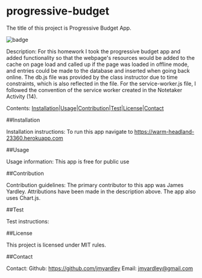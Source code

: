 # progressive-budget

The title of this project is Progressive Budget App.

![badge](https://img.shields.io/badge/License-MIT-brightgreen)

Description: 
For this homework I took the progressive budget app and added functionality so that the webpage's resources would be added to the cache on page load and called up if the page was loaded in offline mode, and entries could be made to the database and inserted when going back online. The db.js file was provided by the class instructor due to time constraints, which is also reflected in the file. For the service-worker.js file, I followed the convention of the service worker created in the Notetaker Activity (14). 

Contents: [Installation](#Installation)|[Usage](#Usage)|[Contribution](#Contribution)|[Test](#Test)|[License](#License)|[Contact](#Contact) 

##Installation

 Installation instructions: 
To run this app navigate to https://warm-headland-23360.herokuapp.com

##Usage

 Usage information: 
This app is free for public use

##Contribution

 Contribution guidelines: 
The primary contributor to this app was James Yardley. Attributions have been made in the description above. The app also uses Chart.js.

##Test

 Test instructions: 


##License

 This project is licensed under MIT rules.

##Contact

 Contact: 
Github: https://github.com/jmyardley 
Email: jmyardley@gmail.com
